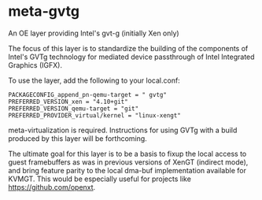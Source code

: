 # meta-gvtg
An OE layer providing Intel's gvt-g (initially Xen only)

The focus of this layer is to standardize the building of the components of Intel's GVTg technology for mediated device passthrough of Intel Integrated Graphics (IGFX).

To use the layer, add the following to your local.conf:

```
PACKAGECONFIG_append_pn-qemu-target = " gvtg"
PREFERRED_VERSION_xen = "4.10+git"
PREFERRED_VERSION_qemu-target = "git"
PREFERRED_PROVIDER_virtual/kernel = "linux-xengt"
```

meta-virtualization is required. Instructions for using GVTg with a build produced by this layer will be forthcoming.

The ultimate goal for this layer is to be a basis to fixup the local access to guest framebuffers as was in previous versions of XenGT (indirect mode), and bring feature parity to the local dma-buf implementation available for KVMGT. This would be especially useful for projects like https://github.com/openxt.
